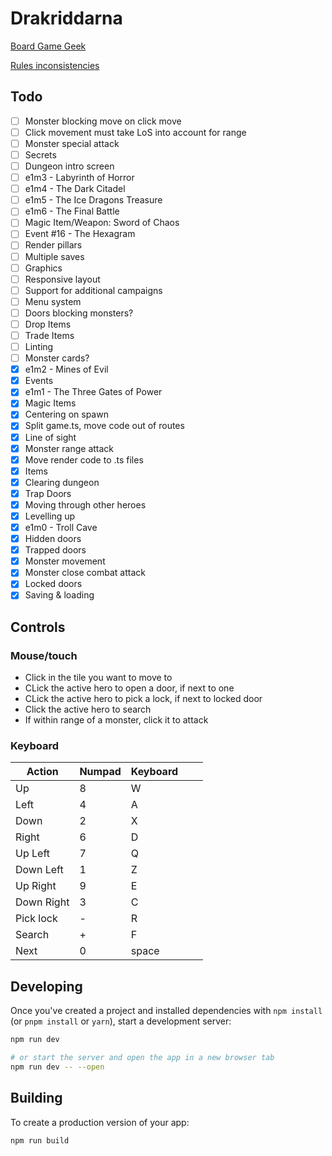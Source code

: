 # Drakriddarna

[Board Game Geek](https://boardgamegeek.com/image/4326455/dragonfire)

[Rules inconsistencies](https://boardgamegeek.com/thread/2896557/rules-omissions-ambiguities-and-oddities)

## Todo
- [ ] Monster blocking move on click move
- [ ] Click movement must take LoS into account for range
- [ ] Monster special attack
- [ ] Secrets
- [ ] Dungeon intro screen
- [ ] e1m3 - Labyrinth of Horror
- [ ] e1m4 - The Dark Citadel
- [ ] e1m5 - The Ice Dragons Treasure
- [ ] e1m6 - The Final Battle
- [ ] Magic Item/Weapon: Sword of Chaos
- [ ] Event #16 - The Hexagram
- [ ] Render pillars
- [ ] Multiple saves
- [ ] Graphics
- [ ] Responsive layout
- [ ] Support for additional campaigns
- [ ] Menu system
- [ ] Doors blocking monsters?
- [ ] Drop Items
- [ ] Trade Items
- [ ] Linting
- [ ] Monster cards?
- [X] e1m2 - Mines of Evil
- [X] Events
- [X] e1m1 - The Three Gates of Power
- [X] Magic Items
- [X] Centering on spawn
- [X] Split game.ts, move code out of routes
- [X] Line of sight
- [X] Monster range attack
- [X] Move render code to .ts files
- [X] Items
- [X] Clearing dungeon
- [X] Trap Doors
- [X] Moving through other heroes
- [X] Levelling up
- [X] e1m0 - Troll Cave
- [X] Hidden doors
- [X] Trapped doors
- [X] Monster movement
- [X] Monster close combat attack
- [X] Locked doors
- [X] Saving & loading

## Controls
### Mouse/touch
* Click in the tile you want to move to
* CLick the active hero to open a door, if next to one
* CLick the active hero to pick a lock, if next to locked door
* Click the active hero to search
* If within range of a monster, click it to attack

### Keyboard
| Action     | Numpad | Keyboard |   |   |
|------------|--------|----------|---|---|
| Up         | 8      | W        |   |   |
| Left       | 4      | A        |   |   |
| Down       | 2      | X        |   |   |
| Right      | 6      | D        |   |   |
| Up Left    | 7      | Q        |   |   |
| Down Left  | 1      | Z        |   |   |
| Up Right   | 9      | E        |   |   |
| Down Right | 3      | C        |   |   |
| Pick lock  | -      | R        |   |   |
| Search     | +      | F        |   |   |
| Next       | 0      | space    |   |   |

## Developing

Once you've created a project and installed dependencies with `npm install` (or `pnpm install` or `yarn`), start a development server:

```bash
npm run dev

# or start the server and open the app in a new browser tab
npm run dev -- --open
```

## Building

To create a production version of your app:

```bash
npm run build
```
